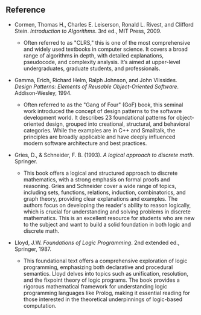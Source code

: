 
## Reference

- Cormen, Thomas H., Charles E. Leiserson, Ronald L. Rivest, and Clifford Stein. *Introduction to Algorithms*. 3rd ed., MIT Press, 2009.  
  - Often referred to as "CLRS," this is one of the most comprehensive and widely used textbooks
    in computer science. It covers a broad range of algorithms in depth, with detailed explanations,
    pseudocode, and complexity analysis. It’s aimed at upper-level undergraduates, graduate
    students, and professionals.

- Gamma, Erich, Richard Helm, Ralph Johnson, and John Vlissides. *Design Patterns: Elements of Reusable Object-Oriented Software*. Addison-Wesley, 1994.  
  - Often referred to as the "Gang of Four" (GoF) book, this seminal work introduced the concept
    of design patterns to the software development world. It describes 23 foundational patterns
    for object-oriented design, grouped into creational, structural, and behavioral categories.
    While the examples are in C++ and Smalltalk, the principles are broadly applicable and have
    deeply influenced modern software architecture and best practices.

- Gries, D., & Schneider, F. B. (1993). *A logical approach to discrete math*. Springer.  
  - This book offers a logical and structured approach to discrete mathematics, with a strong
    emphasis on formal proofs and reasoning. Gries and Schneider cover a wide range of topics,
    including sets, functions, relations, induction, combinatorics, and graph theory, providing
    clear explanations and examples. The authors focus on developing the reader's ability to
    reason logically, which is crucial for understanding and solving problems in discrete
    mathematics. This is an excellent resource for students who are new to the subject and
    want to build a solid foundation in both logic and discrete math.

- Lloyd, J.W. *Foundations of Logic Programming*. 2nd extended ed., Springer, 1987.  
  - This foundational text offers a comprehensive exploration of logic programming, emphasizing
    both declarative and procedural semantics. Lloyd delves into topics such as unification,
    resolution, and the fixpoint theory of logic programs. The book provides a rigorous
    mathematical framework for understanding logic programming languages like Prolog, making
    it essential reading for those interested in the theoretical underpinnings of logic-based
    computation.
